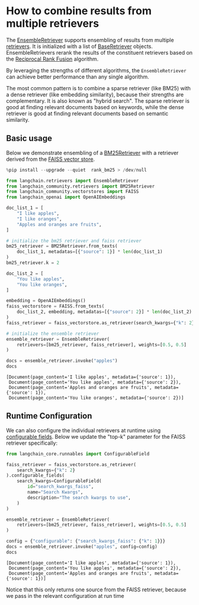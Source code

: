 # How to combine results from multiple retrievers

The [EnsembleRetriever](https://python.langchain.com/api_reference/langchain/retrievers/langchain.retrievers.ensemble.EnsembleRetriever.html) supports ensembling of results from multiple [retrievers](/oss/concepts/retrievers/). It is initialized with a list of [BaseRetriever](https://python.langchain.com/api_reference/core/retrievers/langchain_core.retrievers.BaseRetriever.html) objects. EnsembleRetrievers rerank the results of the constituent retrievers based on the [Reciprocal Rank Fusion](https://plg.uwaterloo.ca/~gvcormac/cormacksigir09-rrf.pdf) algorithm.

By leveraging the strengths of different algorithms, the `EnsembleRetriever` can achieve better performance than any single algorithm. 

The most common pattern is to combine a sparse retriever (like BM25) with a dense retriever (like embedding similarity), because their strengths are complementary. It is also known as "hybrid search". The sparse retriever is good at finding relevant documents based on keywords, while the dense retriever is good at finding relevant documents based on semantic similarity.

## Basic usage

Below we demonstrate ensembling of a [BM25Retriever](https://python.langchain.com/api_reference/community/retrievers/langchain_community.retrievers.bm25.BM25Retriever.html) with a retriever derived from the [FAISS vector store](https://python.langchain.com/api_reference/community/vectorstores/langchain_community.vectorstores.faiss.FAISS.html).


```python
%pip install --upgrade --quiet  rank_bm25 > /dev/null
```


```python
from langchain.retrievers import EnsembleRetriever
from langchain_community.retrievers import BM25Retriever
from langchain_community.vectorstores import FAISS
from langchain_openai import OpenAIEmbeddings

doc_list_1 = [
    "I like apples",
    "I like oranges",
    "Apples and oranges are fruits",
]

# initialize the bm25 retriever and faiss retriever
bm25_retriever = BM25Retriever.from_texts(
    doc_list_1, metadatas=[{"source": 1}] * len(doc_list_1)
)
bm25_retriever.k = 2

doc_list_2 = [
    "You like apples",
    "You like oranges",
]

embedding = OpenAIEmbeddings()
faiss_vectorstore = FAISS.from_texts(
    doc_list_2, embedding, metadatas=[{"source": 2}] * len(doc_list_2)
)
faiss_retriever = faiss_vectorstore.as_retriever(search_kwargs={"k": 2})

# initialize the ensemble retriever
ensemble_retriever = EnsembleRetriever(
    retrievers=[bm25_retriever, faiss_retriever], weights=[0.5, 0.5]
)
```


```python
docs = ensemble_retriever.invoke("apples")
docs
```



```output
[Document(page_content='I like apples', metadata={'source': 1}),
 Document(page_content='You like apples', metadata={'source': 2}),
 Document(page_content='Apples and oranges are fruits', metadata={'source': 1}),
 Document(page_content='You like oranges', metadata={'source': 2})]
```


## Runtime Configuration

We can also configure the individual retrievers at runtime using [configurable fields](/oss/how-to/configure). Below we update the "top-k" parameter for the FAISS retriever specifically:


```python
from langchain_core.runnables import ConfigurableField

faiss_retriever = faiss_vectorstore.as_retriever(
    search_kwargs={"k": 2}
).configurable_fields(
    search_kwargs=ConfigurableField(
        id="search_kwargs_faiss",
        name="Search Kwargs",
        description="The search kwargs to use",
    )
)

ensemble_retriever = EnsembleRetriever(
    retrievers=[bm25_retriever, faiss_retriever], weights=[0.5, 0.5]
)
```


```python
config = {"configurable": {"search_kwargs_faiss": {"k": 1}}}
docs = ensemble_retriever.invoke("apples", config=config)
docs
```



```output
[Document(page_content='I like apples', metadata={'source': 1}),
 Document(page_content='You like apples', metadata={'source': 2}),
 Document(page_content='Apples and oranges are fruits', metadata={'source': 1})]
```


Notice that this only returns one source from the FAISS retriever, because we pass in the relevant configuration at run time


```python

```
